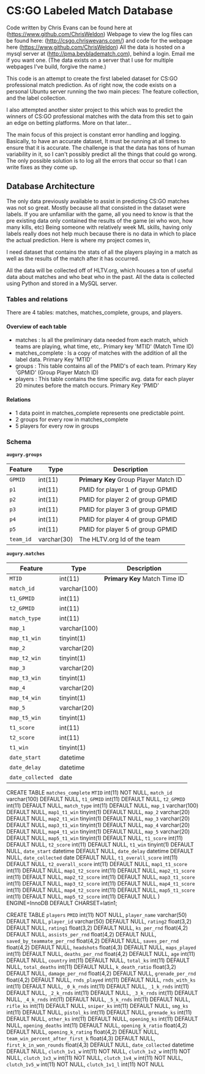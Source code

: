 # CS:GO Labeled Match Database

Code written by Chris Evans can be found here at (https://www.github.com/ChrisWeldon)
Webpage to view the log files can be found here: (http://csgo.chriswevans.com/) and code for the webpage here (https://www.github.com/ChrisWeldon)
All the data is hosted on a mysql server at (http://pma.beybladematch.com), behind a login. Email me if you want one. (The data exists on a server that I use for multiple webpages I've build, forgive the name.)

This code is an attempt to create the first labeled dataset for CS:GO professional match prediction.
As of right now, the code exists on a personal Ubuntu server running the two main pieces: The feature collection, and the label collection.

I also attempted another sister project to this which was to predict the winners of CS:GO professional matches with the data from this set to gain an edge on betting platforms. More on that later...

The main focus of this project is constant error handling and logging. Basically, to have an accurate dataset, It must be running at all times to ensure that it is accurate. The challenge is that the data has tons of human variability in it, so I can't possibly predict all the things that could go wrong. The only possible solution is to log all the errors that occur so that I can write fixes as they come up.

## Database Architecture

The only data previously available to assist in predicting CS:GO matches was not so great. Mostly because all that consisted in the dataset were labels.
If you are unfamiliar with the game, all you need to know is that the pre existing data only contained the results of the game (ei who won, how many kills, etc) Being someone with relatively week ML skills, having only labels really does not help much because there is no data in which to place the actual prediction. Here is where my project comes in,

I need dataset that contains the stats of all the players playing in a match as well as the results of the match after it has occurred.

All the data will be collected off of HLTV.org, which houses a ton of useful data about matches and who beat who in the past.
All the data is collected using Python and stored in a MySQL server.

### Tables and relations

There are 4 tables: matches, matches_complete, groups, and players.

#### Overview of each table
 - matches : Is all the preliminary data needed from each match, which teams are playing, what time, etc,. Primary key 'MTID' (Match Time ID)
 - matches_complete : Is a copy of matches with the addition of all the label data. Primary Key 'MTID'
 - groups : This table contains all of the PMID's of each team. Primary Key 'GPMID' (Group Player Match ID)
 - players : This table contains the time specific avg. data for each player 20 minutes before the match occurs. Primary Key 'PMID'

#### Relations
 - 1 data point in matches_complete represents one predictable point.
 - 2 groups for every row in matches_complete
 - 5 players for every row in groups

 ### Schema
**`augury.groups`**

Feature | Type | Description
---|---|---
`GPMID` | int(11) | **Primary Key** Group Player Match ID
`p1` | int(11) | PMID for player 1 of group GPMID
`p2` | int(11) | PMID for player 2 of group GPMID
`p3` | int(11) | PMID for player 3 of group GPMID
`p4` | int(11) | PMID for player 4 of group GPMID
`p5` | int(11) | PMID for player 5 of group GPMID
`team_id` | varchar(30) | The HLTV.org Id of the team


**`augury.matches`**

Feature | Type | Description
---|---|---
`MTID` | int(11) | **Primary Key**  Match Time ID
`match_id` | varchar(100) |
`t1_GPMID` | int(11) |
`t2_GPMID` | int(11) |
`match_type` | int(11) |
`map_1` | varchar(100) |
`map_t1_win` | tinyint(1) |
`map_2` | varchar(20) |
`map_t2_win` | tinyint(1) |
`map_3` | varchar(20) |
`map_t3_win` | tinyint(1) |
`map_4` | varchar(20) |
`map_t4_win` | tinyint(1) |
`map_5` | varchar(20) |
`map_t5_win` | tinyint(1) |
`t1_score` | int(11) |
`t2_score` | int(11) |
`t1_win` | tinyint(1) |
`date_start` | datetime |
`date_delay` | datetime |
`date_collected`| date |


CREATE TABLE `matches_complete`
`MTID` int(11) NOT NULL,
`match_id` varchar(100) DEFAULT NULL,
`t1_GPMID` int(11) DEFAULT NULL,
`t2_GPMID` int(11) DEFAULT NULL,
`match_type` int(11) DEFAULT NULL,
`map_1` varchar(100) DEFAULT NULL,
`map1_t1_win` tinyint(1) DEFAULT NULL,
`map_2` varchar(20) DEFAULT NULL,
`map2_t1_win` tinyint(1) DEFAULT NULL,
`map_3` varchar(20) DEFAULT NULL,
`map3_t1_win` tinyint(1) DEFAULT NULL,
`map_4` varchar(20) DEFAULT NULL,
`map4_t1_win` tinyint(1) DEFAULT NULL,
`map_5` varchar(20) DEFAULT NULL,
`map5_t1_win` tinyint(1) DEFAULT NULL,
`t1_score` int(11) DEFAULT NULL,
`t2_score` int(11) DEFAULT NULL,
`t1_win` tinyint(1) DEFAULT NULL,
`date_start` datetime DEFAULT NULL,
`date_delay` datetime DEFAULT NULL,
`date_collected` date DEFAULT NULL,
`t1_overall_score` int(11) DEFAULT NULL,
`t2_overall_score` int(11) DEFAULT NULL,
`map1_t1_score` int(11) DEFAULT NULL,
`map1_t2_score` int(11) DEFAULT NULL,
`map2_t1_score` int(11) DEFAULT NULL,
`map2_t2_score` int(11) DEFAULT NULL,
`map3_t1_score` int(11) DEFAULT NULL,
`map3_t2_score` int(11) DEFAULT NULL,
`map4_t1_score` int(11) DEFAULT NULL,
`map4_t2_score` int(11) DEFAULT NULL,
`map5_t1_score` int(11) DEFAULT NULL,
`map5_t2_score` int(11) DEFAULT NULL
) ENGINE=InnoDB DEFAULT CHARSET=latin1;


CREATE TABLE `players`
`PMID` int(11) NOT NULL,
`player_name` varchar(50) DEFAULT NULL,
`player_id` varchar(50) DEFAULT NULL,
`rating2` float(3,2) DEFAULT NULL,
`rating1` float(3,2) DEFAULT NULL,
`ks_per_rnd` float(4,2) DEFAULT NULL,
`assists_per_rnd` float(4,2) DEFAULT NULL,
`saved_by_teammate_per_rnd` float(4,2) DEFAULT NULL,
`saves_per_rnd` float(4,2) DEFAULT NULL,
`headshots` float(4,3) DEFAULT NULL,
`maps_played` int(11) DEFAULT NULL,
`deaths_per_rnd` float(4,2) DEFAULT NULL,
`age` int(11) DEFAULT NULL,
`country` int(11) DEFAULT NULL,
`total_ks` int(11) DEFAULT NULL,
`total_deaths` int(11) DEFAULT NULL,
`k_death_ratio` float(3,2) DEFAULT NULL,
`damage_per_rnd` float(4,2) DEFAULT NULL,
`grenade_per_rnd` float(4,2) DEFAULT NULL,
`rnds_played` int(11) DEFAULT NULL,
`rnds_with_ks` int(11) DEFAULT NULL,
`_0_k_rnds` int(11) DEFAULT NULL,
`_1_k_rnds` int(11) DEFAULT NULL,
`_2_k_rnds` int(11) DEFAULT NULL,
`_3_k_rnds` int(11) DEFAULT NULL,
`_4_k_rnds` int(11) DEFAULT NULL,
`_5_k_rnds` int(11) DEFAULT NULL,
`rifle_ks` int(11) DEFAULT NULL,
`sniper_ks` int(11) DEFAULT NULL,
`smg_ks` int(11) DEFAULT NULL,
`pistol_ks` int(11) DEFAULT NULL,
`grenade_ks` int(11) DEFAULT NULL,
`other_ks` int(11) DEFAULT NULL,
`opening_ks` int(11) DEFAULT NULL,
`opening_deaths` int(11) DEFAULT NULL,
`opening_k_ratio` float(4,2) DEFAULT NULL,
`opening_k_rating` float(4,2) DEFAULT NULL,
`team_win_percent_after_first_k` float(4,3) DEFAULT NULL,
`first_k_in_won_rounds` float(4,3) DEFAULT NULL,
`date_collected` datetime DEFAULT NULL,
`clutch_1v1_w` int(11) NOT NULL,
`clutch_1v2_w` int(11) NOT NULL,
`clutch_1v3_w` int(11) NOT NULL,
`clutch_1v4_w` int(11) NOT NULL,
`clutch_1v5_w` int(11) NOT NULL,
`clutch_1v1_l` int(11) NOT NULL
